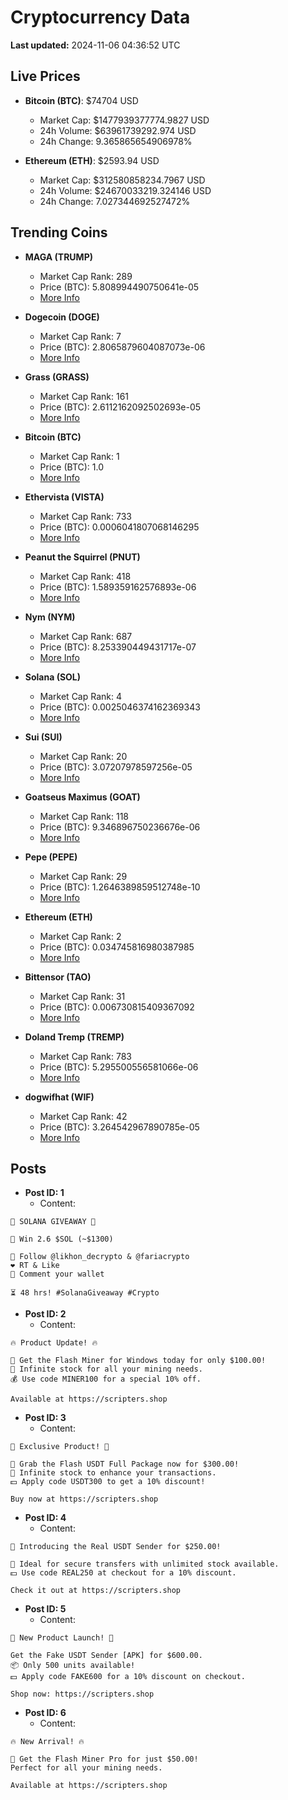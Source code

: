 # Cryptocurrency Data

**Last updated:** 2024-11-06 04:36:52 UTC

## Live Prices
- **Bitcoin (BTC)**: $74704 USD
  - Market Cap: $1477939377774.9827 USD
  - 24h Volume: $63961739292.974 USD
  - 24h Change: 9.365865654906978%

- **Ethereum (ETH)**: $2593.94 USD
  - Market Cap: $312580858234.7967 USD
  - 24h Volume: $24670033219.324146 USD
  - 24h Change: 7.027344692527472%

## Trending Coins
- **MAGA (TRUMP)**
  - Market Cap Rank: 289
  - Price (BTC): 5.808994490750641e-05
  - [More Info](https://www.coingecko.com/en/coins/maga)

- **Dogecoin (DOGE)**
  - Market Cap Rank: 7
  - Price (BTC): 2.8065879604087073e-06
  - [More Info](https://www.coingecko.com/en/coins/dogecoin)

- **Grass (GRASS)**
  - Market Cap Rank: 161
  - Price (BTC): 2.6112162092502693e-05
  - [More Info](https://www.coingecko.com/en/coins/grass)

- **Bitcoin (BTC)**
  - Market Cap Rank: 1
  - Price (BTC): 1.0
  - [More Info](https://www.coingecko.com/en/coins/bitcoin)

- **Ethervista (VISTA)**
  - Market Cap Rank: 733
  - Price (BTC): 0.0006041807068146295
  - [More Info](https://www.coingecko.com/en/coins/ethervista)

- **Peanut the Squirrel (PNUT)**
  - Market Cap Rank: 418
  - Price (BTC): 1.589359162576893e-06
  - [More Info](https://www.coingecko.com/en/coins/peanut-the-squirrel)

- **Nym (NYM)**
  - Market Cap Rank: 687
  - Price (BTC): 8.253390449431717e-07
  - [More Info](https://www.coingecko.com/en/coins/nym)

- **Solana (SOL)**
  - Market Cap Rank: 4
  - Price (BTC): 0.0025046374162369343
  - [More Info](https://www.coingecko.com/en/coins/solana)

- **Sui (SUI)**
  - Market Cap Rank: 20
  - Price (BTC): 3.07207978597256e-05
  - [More Info](https://www.coingecko.com/en/coins/sui)

- **Goatseus Maximus (GOAT)**
  - Market Cap Rank: 118
  - Price (BTC): 9.346896750236676e-06
  - [More Info](https://www.coingecko.com/en/coins/goatseus-maximus)

- **Pepe (PEPE)**
  - Market Cap Rank: 29
  - Price (BTC): 1.2646389859512748e-10
  - [More Info](https://www.coingecko.com/en/coins/pepe)

- **Ethereum (ETH)**
  - Market Cap Rank: 2
  - Price (BTC): 0.034745816980387985
  - [More Info](https://www.coingecko.com/en/coins/ethereum)

- **Bittensor (TAO)**
  - Market Cap Rank: 31
  - Price (BTC): 0.006730815409367092
  - [More Info](https://www.coingecko.com/en/coins/bittensor)

- **Doland Tremp (TREMP)**
  - Market Cap Rank: 783
  - Price (BTC): 5.295500556581066e-06
  - [More Info](https://www.coingecko.com/en/coins/doland-tremp)

- **dogwifhat (WIF)**
  - Market Cap Rank: 42
  - Price (BTC): 3.264542967890785e-05
  - [More Info](https://www.coingecko.com/en/coins/dogwifhat)

## Posts
- **Post ID: 1**
  - Content:
```
🚀 SOLANA GIVEAWAY 🚀

🎁 Win 2.6 $SOL (~$1300)

🤝 Follow @likhon_decrypto & @fariacrypto
❤️ RT & Like
💬 Comment your wallet

⏳ 48 hrs! #SolanaGiveaway #Crypto
```

- **Post ID: 2**
  - Content:
```
🔥 Product Update! 🔥

🚀 Get the Flash Miner for Windows today for only $100.00!
🔋 Infinite stock for all your mining needs.
💰 Use code MINER100 for a special 10% off.

Available at https://scripters.shop
```

- **Post ID: 3**
  - Content:
```
🎁 Exclusive Product! 🎁

💸 Grab the Flash USDT Full Package now for $300.00!
🎉 Infinite stock to enhance your transactions.
💵 Apply code USDT300 to get a 10% discount!

Buy now at https://scripters.shop
```

- **Post ID: 4**
  - Content:
```
💎 Introducing the Real USDT Sender for $250.00!

💼 Ideal for secure transfers with unlimited stock available.
💵 Use code REAL250 at checkout for a 10% discount.

Check it out at https://scripters.shop
```

- **Post ID: 5**
  - Content:
```
🚀 New Product Launch! 🚀

Get the Fake USDT Sender [APK] for $600.00.
📦 Only 500 units available!
💵 Apply code FAKE600 for a 10% discount on checkout.

Shop now: https://scripters.shop
```

- **Post ID: 6**
  - Content:
```
🔥 New Arrival! 🔥

💸 Get the Flash Miner Pro for just $50.00!
Perfect for all your mining needs.

Available at https://scripters.shop
```

